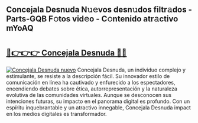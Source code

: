 ## Concejala Desnuda N𝚞𝚎vos desn𝚞dos filtr𝚊dos - Parts-GQB F𝚘tos vid𝚎o - C𝚘ntenido atr𝚊ctivo mYoAQ

# <h2><a href="http://mbcvjgm.tromn.icu/?c=Concejala+Desnuda">🔗👉👉👉 Concejala Desnuda 🔗🔗</a></h2>

[![Concejala Desnuda nuevo](https://i.imgur.com/pEAQMta.gif)](http://mbcvjgm.tromn.icu/?c=Concejala+Desnuda)
Concejala Desnuda, un individuo complejo y estimulante, se resiste a la descripción fácil. Su innovador estilo de comunicación en línea ha cautivado y enfurecido a los espectadores, encendiendo debates sobre ética, autorrepresentación y la naturaleza evolutiva de las comunidades virtuales. Aunque se desconocen sus intenciones futuras, su impacto en el panorama digital es profundo. Con un espíritu inquebrantable y un atractivo innegable, Concejala Desnuda impact en los medios digitales es transformador.
